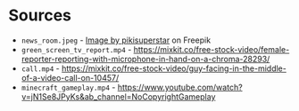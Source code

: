# Sources

- `news_room.jpeg` - <a href="https://www.freepik.com/free-vector/realistic-news-studio-background_35105920.htm#query=news%20background&position=1&from_view=keyword&track=ais">Image by pikisuperstar</a> on Freepik
- `green_screen_tv_report.mp4` - https://mixkit.co/free-stock-video/female-reporter-reporting-with-microphone-in-hand-on-a-chroma-28293/
- `call.mp4` - https://mixkit.co/free-stock-video/guy-facing-in-the-middle-of-a-video-call-on-10457/
- `minecraft_gameplay.mp4` - https://www.youtube.com/watch?v=jN1Se8JPyKs&ab_channel=NoCopyrightGameplay
